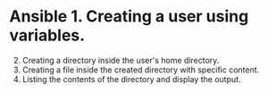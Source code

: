 # Ansible                                                                                               1. Creating a user using variables.
2. Creating a directory inside the user's home directory.
3. Creating a file inside the created directory with specific content.
4. Listing the contents of the directory and display the output.
